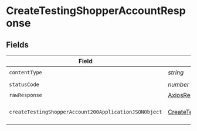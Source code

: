 # CreateTestingShopperAccountResponse


## Fields

| Field                                                                                                                     | Type                                                                                                                      | Required                                                                                                                  | Description                                                                                                               |
| ------------------------------------------------------------------------------------------------------------------------- | ------------------------------------------------------------------------------------------------------------------------- | ------------------------------------------------------------------------------------------------------------------------- | ------------------------------------------------------------------------------------------------------------------------- |
| `contentType`                                                                                                             | *string*                                                                                                                  | :heavy_check_mark:                                                                                                        | N/A                                                                                                                       |
| `statusCode`                                                                                                              | *number*                                                                                                                  | :heavy_check_mark:                                                                                                        | N/A                                                                                                                       |
| `rawResponse`                                                                                                             | [AxiosResponse](https://axios-http.com/docs/res_schema)                                                                   | :heavy_minus_sign:                                                                                                        | N/A                                                                                                                       |
| `createTestingShopperAccount200ApplicationJSONObject`                                                                     | [CreateTestingShopperAccount200ApplicationJSON](../../models/operations/createtestingshopperaccount200applicationjson.md) | :heavy_minus_sign:                                                                                                        | Testing Account Created                                                                                                   |